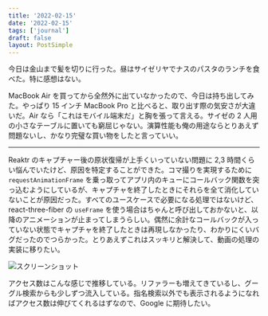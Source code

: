 ```yaml
---
title: '2022-02-15'
date: '2022-02-15'
tags: ['journal']
draft: false
layout: PostSimple
---
```


今日は金山まで髪を切りに行った。昼はサイゼリヤでナスのパスタのランチを食べた。特に感想はない。

MacBook Air を買ってから全然外に出ていなかったので、今日は持ち出してみた。やっぱり 15 インチ MacBook Pro と比べると、取り出す際の気安さが大違いだ。Air なら「これはモバイル端末だ」と胸を張って言える。サイゼの 2 人用の小さなテーブルに置いても窮屈じゃない。演算性能も俺の用途ならとりあえず問題ないし、かなり完璧な買い物をしたと言っていい。

---

Reaktr のキャプチャー後の原状復帰が上手くいっていない問題に 2,3 時間くらい悩んでいたけど、原因を特定することができた。コマ撮りを実現するために `requestAnimationFrame` を乗っ取ってアプリ内のキューにコールバック関数を突っ込むようにしているが、キャプチャを終了したときにそれらを全て消化していないことが原因だった。すべてのユースケースで必要になる処理ではないけど、react-three-fiber の `useFrame` を使う場合はちゃんと呼び出しておかないと、以降のアニメーションが止まってしまうらしい。偶然に余計なコールバックが入っていない状態でキャプチャを終了したときは再現しなかったり、わかりにくいバグだったのでつらかった。とりあえずこれはスッキリと解決して、動画の処理の実装に移りたい。

![スクリーンショット](/static/images/2022-02-15/screenshot.png)

アクセス数はこんな感じで推移している。リファラーも増えてきているし、グーグル検索からも少しずつ流入している。指名検索以外でも表示されるようになればアクセス数は伸びてくれるはずなので、Google に期待したい。
